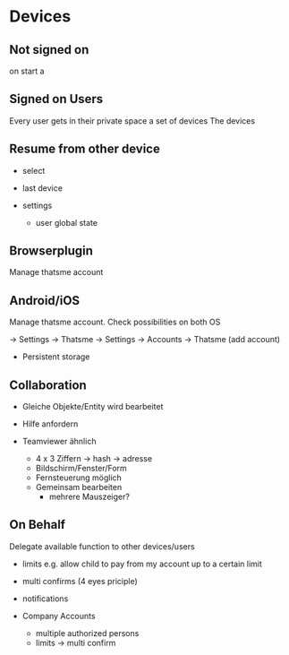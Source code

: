 Devices
=======

## Not signed on
on start a 

## Signed on Users

Every user gets in their private space a set of devices 
The devices 

## Resume from other device
- select
- last device

- settings
    - user global state

## Browserplugin
Manage thatsme account

## Android/iOS
Manage thatsme account. Check possibilities on both OS

-> Settings -> Thatsme
-> Settings -> Accounts -> Thatsme  (add account)
   
- Persistent storage

## Collaboration

- Gleiche Objekte/Entity wird bearbeitet

- Hilfe anfordern 

- Teamviewer ähnlich 
    - 4 x 3 Ziffern -> hash -> adresse
    - Bildschirm/Fenster/Form
    - Fernsteuerung möglich
    - Gemeinsam bearbeiten 
        - mehrere Mauszeiger?

## On Behalf

Delegate available function to other devices/users
- limits
    e.g. allow child to pay from my account up to a certain limit
- multi confirms (4 eyes priciple)
- notifications

- Company Accounts
    - multiple authorized persons
    - limits -> multi confirm
